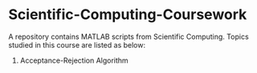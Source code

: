 # Scientific-Computing-Coursework
A repository contains MATLAB scripts from Scientific Computing.
Topics studied in this course are listed as below:
1. Acceptance-Rejection Algorithm

